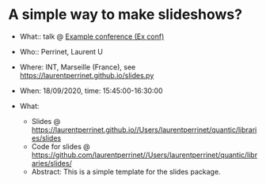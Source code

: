 # A simple way to make slideshows?

* What:: talk @ [Example conference (Ex conf)](https://github.com/laurentperrinet/slides.py)
* Who:: Perrinet, Laurent U
* Where: INT, Marseille (France), see https://laurentperrinet.github.io/slides.py
* When: 18/09/2020, time: 15:45:00-16:30:00

* What:
  * Slides @ https://laurentperrinet.github.io//Users/laurentperrinet/quantic/libraries/slides
  * Code for slides @ https://github.com/laurentperrinet//Users/laurentperrinet/quantic/libraries/slides/
  * Abstract: This is a simple template for the slides package.

